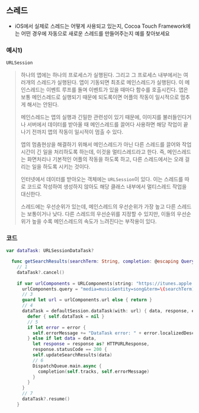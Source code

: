 
## 스레드

* iOS에서 실제로 스레드는 어떻게 사용되고 있는지, Cocoa Touch Framework에는 어떤 경우에 자동으로 새로운 스레드를 만들어주는지 예를 찾아보세요


### 예시1)
```swift
URLSession
```
> 하나의 앱에는 하나의 프로세스가 실행된다. 그리고 그 프로세스 내부에서는 여러개의 스레드가 실행된다.
앱이 기동되면 최초로 메인스레드가 실행된다. 이 메인스레드는 이벤트 루프를 돌며 이벤트가 있을 때마다 함수를 호출시킨다.
앱은 보통 메인스레드로 실행되기 때문에 되도록이면 어플의 작동이 일시적으로 멈추게 해서는 안된다.
> 
> 메인스레드는 앱의 실행과 긴밀한 관련성이 있기 때문에, 
이미지를 불러들인다거나 서버에서 데이터를 받아올 때 메인스레드를 끌어다 사용하면
해당 작업이 끝나기 전까지 앱의 작동이 일시적이 멈출 수 있다.
> 
> 앱의 멈춤현상을 해결하기 위해서 메인스레드가 아닌 다른 스레드를 끌어와 작업시간이 긴 일을 처리하도록 하는데,
이것을 멀티스레드라고 한다. 즉, 메인스레드는 화면처리나 기본적인 어플의 작동을 하도록 하고,
다른 스레드에서는 오래 걸리는 일을 하도록 시키는 것이다.
> 
> 인터넷에서 데이터를 받아오는 객체에는 `URLSession`이 있다. 
이는 스레드를 따로 코드로 작성하여 생성하지 않아도 해당 클래스 내부에서 멀티스레드 작업을 대신한다.
> 
> 스레드에는 우선순위가 있는데, 메인스레드의 우선순위가 가장 높고 다른 스레드는 보통이거나 낮다.
다른 스레드의 우선순위를 지정할 수 있지만, 이들의 우선순위가 높을 수록 메인스레드의 속도가 느려진다는 부작용이 있다.

### 코드
```swift
var dataTask: URLSessionDataTask?

  func getSearchResults(searchTerm: String, completion: @escaping QueryResult) {
    // 1
    dataTask?.cancel()
    
    if var urlComponents = URLComponents(string: "https://itunes.apple.com/search") {
      urlComponents.query = "media=music&entity=song&term=\(searchTerm)"
      // 3
      guard let url = urlComponents.url else { return }
      // 4
      dataTask = defaultSession.dataTask(with: url) { data, response, error in
        defer { self.dataTask = nil }
        // 5
        if let error = error {
          self.errorMessage += "DataTask error: " + error.localizedDescription + "\n"
        } else if let data = data,
          let response = response as? HTTPURLResponse,
          response.statusCode == 200 {
          self.updateSearchResults(data)
          // 6
          DispatchQueue.main.async {
            completion(self.tracks, self.errorMessage)
          }
        }
      }
      // 7
      dataTask?.resume()
    }
```